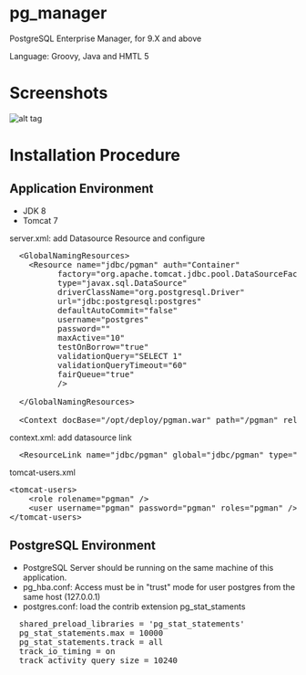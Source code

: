 pg_manager
==========

PostgreSQL Enterprise Manager, for 9.X and above

Language: Groovy, Java and HMTL 5

Screenshots
===========

![alt tag](https://raw.github.com/fernandopeinado/pg_manager/master/screenshot1.png)

Installation Procedure
======================

Application Environment
-----------------------

* JDK 8
* Tomcat 7

server.xml: add Datasource Resource and configure 

<pre>
  &lt;GlobalNamingResources&gt;
    &lt;Resource name="jdbc/pgman" auth="Container"
          factory="org.apache.tomcat.jdbc.pool.DataSourceFactory"
          type="javax.sql.DataSource"
          driverClassName="org.postgresql.Driver"
          url="jdbc:postgresql:postgres"
          defaultAutoCommit="false"
          username="postgres"
          password=""
          maxActive="10"
          testOnBorrow="true"
          validationQuery="SELECT 1"
          validationQueryTimeout="60"
          fairQueue="true"
          /&gt;

  &lt;/GlobalNamingResources&gt;

  &lt;Context docBase="/opt/deploy/pgman.war" path="/pgman" reloadable="false"/&gt;
</pre>

context.xml: add datasource link

<pre>
  &lt;ResourceLink name="jdbc/pgman" global="jdbc/pgman" type="javax.sql.DataSource" /&gt;
</pre>


tomcat-users.xml

<pre>
&lt;tomcat-users&gt;
	&lt;role rolename="pgman" /&gt;
	&lt;user username="pgman" password="pgman" roles="pgman" /&gt;
&lt;/tomcat-users&gt;
</pre>

PostgreSQL Environment
----------------------

* PostgreSQL Server should be running on the same machine of this application.
* pg_hba.conf: Access must be in "trust" mode for user postgres from the same host (127.0.0.1)
* postgres.conf: load the contrib extension pg_stat_staments

<pre>
  shared_preload_libraries = 'pg_stat_statements'
  pg_stat_statements.max = 10000
  pg_stat_statements.track = all
  track_io_timing = on
  track_activity_query_size = 10240
</pre>